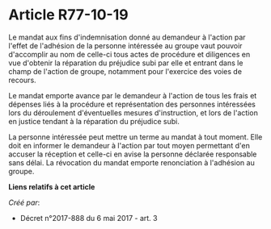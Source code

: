 # Article R77-10-19

Le mandat aux fins d'indemnisation donné au demandeur à l'action par l'effet de l'adhésion de la personne intéressée au
groupe vaut pouvoir d'accomplir au nom de celle-ci tous actes de procédure et diligences en vue d'obtenir la réparation du
préjudice subi par elle et entrant dans le champ de l'action de groupe, notamment pour l'exercice des voies de recours.

Le mandat emporte avance par le demandeur à l'action de tous les frais et dépenses liés à la procédure et représentation des
personnes intéressées lors du déroulement d'éventuelles mesures d'instruction, et lors de l'action en justice tendant à la
réparation du préjudice subi.

La personne intéressée peut mettre un terme au mandat à tout moment. Elle doit en informer le demandeur à l'action par tout
moyen permettant d'en accuser la réception et celle-ci en avise la personne déclarée responsable sans délai. La révocation du
mandat emporte renonciation à l'adhésion au groupe.

**Liens relatifs à cet article**

_Créé par_:

  - Décret n°2017-888 du 6 mai 2017 - art. 3
